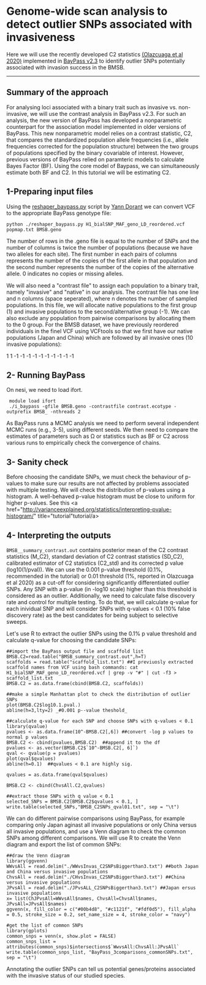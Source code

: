 # Genome-wide scan analysis to detect outlier SNPs associated with invasiveness

Here we will use the recently developed C2 statistics <a href="https://academic.oup.com/mbe/article/37/8/2369/5821433" title="(Olazcuaga et al 2020)">(Olazcuaga et al 2020)</a> implemented in <a href="http://www1.montpellier.inra.fr/CBGP/software/baypass/" title="BayPass v2.3">BayPass v2.3</a> to identify outlier SNPs potentially associated with invasion success in the BMSB. 

***

## Summary of the approach
For analysing loci associated with a binary trait such as invasive vs. non-invasive, we will use the contrast analysis in BayPass v2.3.
For such an analysis, the new version of BayPass has developed a nonparametric counterpart for the association model implemented in older versions of BayPass.
This new nonparametric model relies on a contrast statistic, C2, that compares the standardized population allele frequencies (i.e., allele frequencies corrected for the
population structure) between the two groups of populations specified by the binary covariable of interest. However, previous versions of BayPass relied on paramteric models to calculate Bayes Factor (BF). Using the core model of Baypass, we can simultaneously estimate both BF and C2. In this tutorial we will be estimating C2.
 
 
## 1-Preparing input files

Using the <a href="https://gitlab.com/YDorant/Toolbox/-/blob/master/reshaper_baypass.py" title="reshaper_baypass.py">reshaper_baypass.py</a> script by <a href="https://gitlab.com/YDorant/Toolbox" title="Yann Dorant">Yann Dorant</a> we can convert VCF to the appropriate BayPass genotype file:

```
python ./reshaper_baypass.py H1_bialSNP_MAF_geno_LD_reordered.vcf popmap.txt BMSB.geno
```

The number of rows in the .geno file is equal to the number of SNPs and the number of columns is twice the number of populations (because we have two alleles for each site). The first number in each pairs of columns represents the number of the copies of the first allele in that population and the second number represents the number of the copies of the alternative allele. 0 indicates no copies or missing alleles.

We will also need a "contrast file" to assign each population to a binary trait, namely "invasive" and "native" in our analysis. The contrast file has one line and n columns (space seperated), where n denotes the number of sampled populations. In this file, we will allocate native populations to the first group (1) and invasive populations to the second/alternative group (-1). We can also exclude any population from pairwise comparisons by allocating them to the 0 group.
For the BMSB dataset, we have previously reordered individuals in the finel VCF using VCFtools so that we first have our native populations (Japan and China) which are followed by all invasive ones (10 invasive populations):

1 1 -1 -1 -1 -1 -1 -1 -1 -1 -1 -1


## 2- Running BayPass

On nesi, we need to load ifort.

```
 module load ifort
 ./i_baypass -gfile BMSB.geno -contrastfile contrast.ecotype -outprefix BMSB_ -nthreads 2
 ```



As BayPass runs a MCMC analysis we need to perform several independent MCMC runs (e.g., 3-5), using different seeds. We then need to compare the estimates of parameters such as Ω or statistics such as BF or C2 across various runs to empirically check the convergence of chains.


## 3- Sanity check

Before choosing the candidate SNPs, we must check the behaviour of p-values to make sure our results are not affected by problems associated with multiple testing. We will check the distribution of p-values using a histogram. A well-behaved p-value histogram must be close to uniform for higher p-values. See this <a href="http://varianceexplained.org/statistics/interpreting-pvalue-histogram/" title="tutorial"tutorial/a> 

## 4- Interpreting the outputs

`BMSB__summary_contrast.out` contains posterior mean of the C2 contrast statistics (M_C2), standard deviation of C2 contrast statistics (SD_C2), calibrated estimator of C2 statistics (C2_std) and its corrected p value (log10(1/pval)). We can use the 0.001 p-value threshold (0.1%, recommended in the tutorial) or 0.01 threshold (1%, reported in Olazcuaga et al 2020) as a cut-off for considering significantly differentiated outlier SNPs. Any SNP with a p-value (in -log10 scale) higher than this threshold is considered as an outlier. Additionally, we need to calculate false discovery rate and control for multiple testing. To do that, we will calculate q-value for each inividual SNP and will consider SNPs with q-values < 0.1 (10% false discovery rate) as the best candidates for being subject to selective sweeps.

Let's use R to extract the outlier SNPs using the 0.1% p value threshold and calculate q-value for choosing the candidate SNPs:

```
##import the BayPass output file and scaffold list
BMSB.C2=read.table("BMSB_summary_contrast.out",h=T)
scaffolds = read.table("scaffold_list.txt") ##I previuosly extracted scaffold names from VCF using bash commands: cat H1_bialSNP_MAF_geno_LD_reordered.vcf | grep -v "#" | cut -f3 > scaffold_list.txt
BMSB.C2 = as.data.frame(cbind(BMSB.C2, scaffolds))

##make a simple Manhattan plot to check the distribution of outlier SNPs
plot(BMSB.C2$log10.1.pval.)
abline(h=3,lty=2) _#0.001 p--value theshold_

##calculate q-value for each SNP and choose SNPs with q-values < 0.1
library(qvalue)
pvalues <- as.data.frame(10^-BMSB.C2[,6]) ##convert -log p values to normal p values
BMSB.C2 <- cbind(pvalues,BMSB.C2)  ##append it to the df
pvalues <- as.vector(BMSB.C2$`10^-BMSB.C2[, 6]`)
qval <- qvalue(p = pvalues)
plot(qval$qvalues)
abline(h=0.1)  ##qvalues < 0.1 are highly sig.

qvalues = as.data.frame(qval$qvalues)

BMSB.C2 <- cbind(ChvsAll.C2,qvalues)

##extract those SNPs with q value < 0.1
selected_SNPs = BMSB.C2[BMSB.C2$qvalues < 0.1, ]
write.table(selected_SNPs,"BMSB_C2SNPs_qval01.txt", sep = "\t")
```


We can do different pairwise comparisons using BayPass, for example comparing only Japan aginast all invasive populations or only China versus all invasive populations, and use a Venn diagram to check the common SNPs among different comparisons. We will use R to create the Venn diagram and export the list of common SNPs:

```
##draw the Venn diagram
library(ggvenn)
WWvsAll = read.delim("./WWvsInvas_C2SNPsBiggerthan3.txt") ##both Japan and China versus invasive populations
ChvsAll = read.delim("./CHvsInvas_C2SNPsBiggerthan3.txt") ##China versus invasive populations
JPvsAll = read.delim("./JPvsALL_C2SNPsBiggerthan3.txt") ##Japan ersus invasive populations
x= list(ChJPvsAll=WWvsAll$names, ChvsAll=ChvsAll$names, JPvsAll=JPvsAll$names)
ggvenn(x, fill_color = c("#00b4d8", "#c1121f", "#fdf0d5"), fill_alpha = 0.5, stroke_size = 0.2, set_name_size = 4, stroke_color = "navy")

#get the list of common SNPs
library(gplots)
common_snps = venn(x, show.plot = FALSE)
common_snps_list = attributes(common_snps)$intersections$`WwvsAll:ChvsAll:JPvsAll`
write.table(common_snps_list, "BayPass_3comparisons_commonSNPs.txt", sep = "\t")
```

Annotating the outlier SNPs can tell us potential genes/proteins associated with the invasive status of our studied species.





